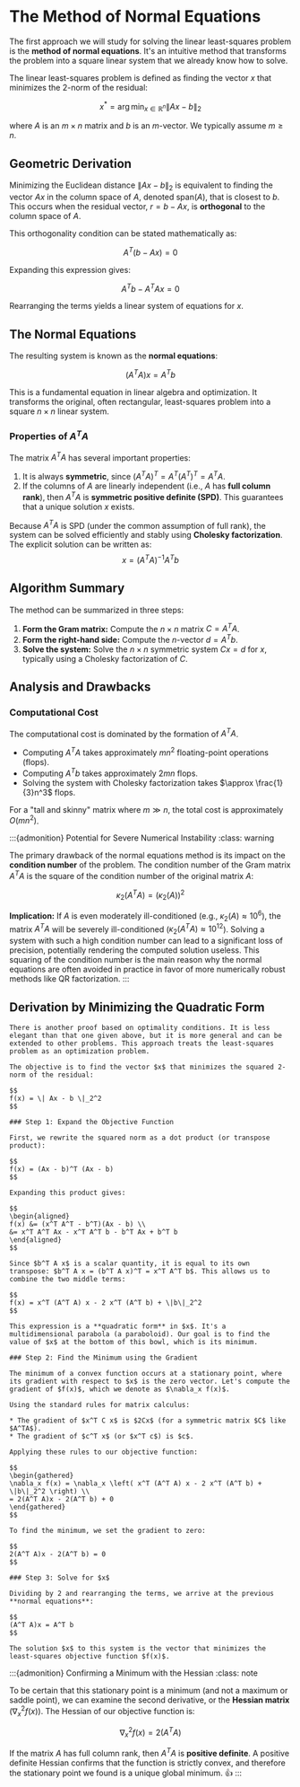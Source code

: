 # The Method of Normal Equations

The first approach we will study for solving the linear least-squares problem is the **method of normal equations**. It's an intuitive method that transforms the problem into a square linear system that we already know how to solve.

The linear least-squares problem is defined as finding the vector $x$ that minimizes the 2-norm of the residual:

$$
x^* = \arg\min_{x \in \mathbb{R}^n} \| Ax - b \|_2
$$

where $A$ is an $m \times n$ matrix and $b$ is an $m$-vector. We typically assume $m \ge n$.

## Geometric Derivation

Minimizing the Euclidean distance $\| Ax - b \|_2$ is equivalent to finding the vector $Ax$ in the column space of $A$, denoted $\text{span}(A)$, that is closest to $b$. This occurs when the residual vector, $r = b - Ax$, is **orthogonal** to the column space of $A$.

This orthogonality condition can be stated mathematically as:

$$
A^T (b - Ax) = 0
$$

Expanding this expression gives:

$$
A^T b - A^T A x = 0
$$

Rearranging the terms yields a linear system of equations for $x$.

## The Normal Equations

The resulting system is known as the **normal equations**:

$$
(A^T A) x = A^T b
$$

This is a fundamental equation in linear algebra and optimization. It transforms the original, often rectangular, least-squares problem into a square $n \times n$ linear system.

### Properties of $A^T A$

The matrix $A^T A$ has several important properties:
1.  It is always **symmetric**, since $(A^T A)^T = A^T (A^T)^T = A^T A$.
2.  If the columns of $A$ are linearly independent (i.e., $A$ has **full column rank**), then $A^T A$ is **symmetric positive definite (SPD)**. This guarantees that a unique solution $x$ exists.

Because $A^T A$ is SPD (under the common assumption of full rank), the system can be solved efficiently and stably using **Cholesky factorization**. The explicit solution can be written as:
$$
x = (A^T A)^{-1} A^T b
$$

## Algorithm Summary

The method can be summarized in three steps:
1.  **Form the Gram matrix:** Compute the $n \times n$ matrix $C = A^T A$.
2.  **Form the right-hand side:** Compute the $n$-vector $d = A^T b$.
3.  **Solve the system:** Solve the $n \times n$ symmetric system $Cx = d$ for $x$, typically using a Cholesky factorization of $C$.

## Analysis and Drawbacks

### Computational Cost
The computational cost is dominated by the formation of $A^T A$.
-   Computing $A^T A$ takes approximately $m n^2$ floating-point operations (flops).
-   Computing $A^T b$ takes approximately $2mn$ flops.
-   Solving the system with Cholesky factorization takes $\approx \frac{1}{3}n^3$ flops.

For a "tall and skinny" matrix where $m \gg n$, the total cost is approximately $O(mn^2)$.

:::{admonition} Potential for Severe Numerical Instability
:class: warning

The primary drawback of the normal equations method is its impact on the **condition number** of the problem. The condition number of the Gram matrix $A^T A$ is the square of the condition number of the original matrix $A$:

$$
\kappa_2(A^T A) = (\kappa_2(A))^2
$$

**Implication:** If $A$ is even moderately ill-conditioned (e.g., $\kappa_2(A) \approx 10^6$), the matrix $A^T A$ will be severely ill-conditioned ($\kappa_2(A^T A) \approx 10^{12}$). Solving a system with such a high condition number can lead to a significant loss of precision, potentially rendering the computed solution useless. This squaring of the condition number is the main reason why the normal equations are often avoided in practice in favor of more numerically robust methods like QR factorization.
:::

## Derivation by Minimizing the Quadratic Form

````{prf:proof}
There is another proof based on optimality conditions. It is less elegant than that one given above, but it is more general and can be extended to other problems. This approach treats the least-squares problem as an optimization problem.

The objective is to find the vector $x$ that minimizes the squared 2-norm of the residual:

$$
f(x) = \| Ax - b \|_2^2
$$

### Step 1: Expand the Objective Function

First, we rewrite the squared norm as a dot product (or transpose product):

$$
f(x) = (Ax - b)^T (Ax - b)
$$

Expanding this product gives:

$$
\begin{aligned}
f(x) &= (x^T A^T - b^T)(Ax - b) \\
&= x^T A^T Ax - x^T A^T b - b^T Ax + b^T b
\end{aligned}
$$

Since $b^T A x$ is a scalar quantity, it is equal to its own transpose: $b^T A x = (b^T A x)^T = x^T A^T b$. This allows us to combine the two middle terms:

$$
f(x) = x^T (A^T A) x - 2 x^T (A^T b) + \|b\|_2^2
$$

This expression is a **quadratic form** in $x$. It's a multidimensional parabola (a paraboloid). Our goal is to find the value of $x$ at the bottom of this bowl, which is its minimum. 

### Step 2: Find the Minimum using the Gradient

The minimum of a convex function occurs at a stationary point, where its gradient with respect to $x$ is the zero vector. Let's compute the gradient of $f(x)$, which we denote as $\nabla_x f(x)$.

Using the standard rules for matrix calculus:

* The gradient of $x^T C x$ is $2Cx$ (for a symmetric matrix $C$ like $A^TA$).
* The gradient of $c^T x$ (or $x^T c$) is $c$.

Applying these rules to our objective function:

$$
\begin{gathered}
\nabla_x f(x) = \nabla_x \left( x^T (A^T A) x - 2 x^T (A^T b) + \|b\|_2^2 \right) \\
= 2(A^T A)x - 2(A^T b) + 0
\end{gathered}
$$

To find the minimum, we set the gradient to zero:

$$
2(A^T A)x - 2(A^T b) = 0
$$

### Step 3: Solve for $x$

Dividing by 2 and rearranging the terms, we arrive at the previous **normal equations**:

$$
(A^T A)x = A^T b
$$

The solution $x$ to this system is the vector that minimizes the least-squares objective function $f(x)$.

````

:::{admonition} Confirming a Minimum with the Hessian
:class: note

To be certain that this stationary point is a minimum (and not a maximum or saddle point), we can examine the second derivative, or the **Hessian matrix** ($\nabla_x^2 f(x)$). The Hessian of our objective function is:

$$
\nabla_x^2 f(x) = 2(A^T A)
$$

If the matrix $A$ has full column rank, then $A^T A$ is **positive definite**. A positive definite Hessian confirms that the function is strictly convex, and therefore the stationary point we found is a unique global minimum. 👍
:::